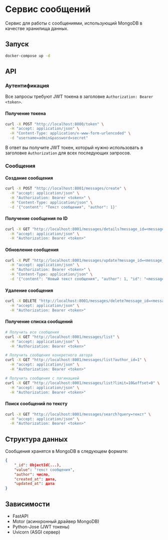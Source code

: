 # Сервис сообщений

Сервис для работы с сообщениями, использующий MongoDB в качестве хранилища данных.

## Запуск

```bash
docker-compose up -d
```

## API

### Аутентификация

Все запросы требуют JWT токена в заголовке `Authorization: Bearer <token>`.

#### Получение токена

```bash
curl -X POST "http://localhost:8000/token" \
  -H "accept: application/json" \
  -H "Content-Type: application/x-www-form-urlencoded" \
  -d "username=admin&password=secret"
```

В ответ вы получите JWT токен, который нужно использовать в заголовке `Authorization` для всех последующих запросов.

### Сообщения

#### Создание сообщения

```bash
curl -X POST "http://localhost:8001/messages/create" \
  -H "accept: application/json" \
  -H "Authorization: Bearer <token>" \
  -H "Content-Type: application/json" \
  -d '{"content": "Текст сообщения", "author": 1}'
```

#### Получение сообщения по ID

```bash
curl -X GET "http://localhost:8001/messages/details?message_id=<message_id>" \
  -H "accept: application/json" \
  -H "Authorization: Bearer <token>"
```

#### Обновление сообщения

```bash
curl -X PUT "http://localhost:8001/messages/update?message_id=<message_id>" \
  -H "accept: application/json" \
  -H "Authorization: Bearer <token>" \
  -H "Content-Type: application/json" \
  -d '{"content": "Новый текст сообщения", "author": 1, "id": "<message_id>", "created_at": "<timestamp>", "updated_at": "<timestamp>"}'
```

#### Удаление сообщения

```bash
curl -X DELETE "http://localhost:8001/messages/delete?message_id=<message_id>" \
  -H "accept: application/json" \
  -H "Authorization: Bearer <token>"
```

#### Получение списка сообщений

```bash
# Получить все сообщения
curl -X GET "http://localhost:8001/messages/list" \
  -H "accept: application/json" \
  -H "Authorization: Bearer <token>"

# Получить сообщения конкретного автора
curl -X GET "http://localhost:8001/messages/list?author_id=1" \
  -H "accept: application/json" \
  -H "Authorization: Bearer <token>"

# Получить сообщения с пагинацией
curl -X GET "http://localhost:8001/messages/list?limit=10&offset=0" \
  -H "accept: application/json" \
  -H "Authorization: Bearer <token>"
```

#### Поиск сообщений по тексту

```bash
curl -X GET "http://localhost:8001/messages/search?query=текст" \
  -H "accept: application/json" \
  -H "Authorization: Bearer <token>"
```

## Структура данных

Сообщения хранятся в MongoDB в следующем формате:

```json
{
    "_id": ObjectId(...),
    "value": "текст сообщения",
    "author": число,
    "created_at": дата,
    "updated_at": дата
}
```

## Зависимости

- FastAPI
- Motor (асинхронный драйвер MongoDB)
- Python-Jose (JWT токены)
- Uvicorn (ASGI сервер) 